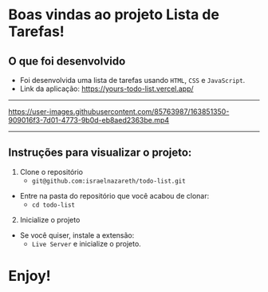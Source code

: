 # Boas vindas ao projeto Lista de Tarefas!

## O que foi desenvolvido

- Foi desenvolvida uma lista de tarefas usando `HTML`, `CSS` e `JavaScript`.
- Link da aplicação: https://yours-todo-list.vercel.app/

---

https://user-images.githubusercontent.com/85763987/163851350-909016f3-7d01-4773-9b0d-eb8aed2363be.mp4

---

## Instruções para visualizar o projeto:

1. Clone o repositório
    * `git@github.com:israelnazareth/todo-list.git`
  * Entre na pasta do repositório que você acabou de clonar:
    * `cd todo-list`

2. Inicialize o projeto
  * Se você quiser, instale a extensão:
    * `Live Server` e inicialize o projeto.

# Enjoy!

